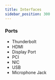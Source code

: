 ```yaml
---
title: Interfaces
sidebar_position: 300
---
```



### Ports

- Thunderbolt
- HDMI
- Display Port
- PCI
- NIC
- USB
- Microphone Jack